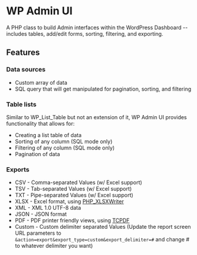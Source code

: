 # WP Admin UI

A PHP class to build Admin interfaces within the WordPress Dashboard -- includes tables, add/edit forms, sorting, filtering, and exporting.

## Features

### Data sources

* Custom array of data
* SQL query that will get manipulated for pagination, sorting, and filtering

### Table lists

Similar to WP_List_Table but not an extension of it, WP Admin UI provides functionality that allows for:

* Creating a list table of data
* Sorting of any column (SQL mode only)
* Filtering of any column (SQL mode only)
* Pagination of data

### Exports

* CSV - Comma-separated Values (w/ Excel support)
* TSV - Tab-separated Values (w/ Excel support)
* TXT - Pipe-separated Values (w/ Excel support)
* XLSX - Excel format, using [PHP_XLSXWriter](https://github.com/mk-j/PHP_XLSXWriter)
* XML - XML 1.0 UTF-8 data
* JSON - JSON format
* PDF - PDF printer friendly views, using [TCPDF](https://tcpdf.org/)
* Custom - Custom delimiter separated Values (Update the report screen URL parameters to `&action=export&export_type=custom&export_delimiter=#` and change # to whatever delimiter you want)
